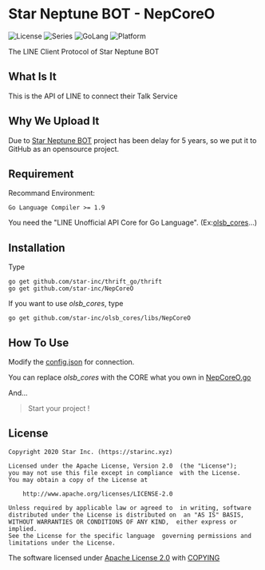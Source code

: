 # Star Neptune BOT - NepCoreO

![License](https://img.shields.io/badge/license-Apache--2.0-FF0033.svg) ![Series](https://img.shields.io/badge/snb-Series-7755FF.svg) ![GoLang](https://img.shields.io/badge/GoLang-1.9-00BBFF.svg) ![Platform](https://img.shields.io/badge/base_on-LINE-00DD00.svg)

The LINE Client Protocol of Star Neptune BOT

## What Is It

This is the API of LINE to connect their Talk Service

## Why We Upload It

Due to [Star Neptune BOT](https://snb.starinc.xyz) project has been delay for 5 years, so we put it to GitHub as an opensource project.

## Requirement

Recommand Environment:

    Go Language Compiler >= 1.9

You need the "LINE Unofficial API Core for Go Language". (Ex:[olsb_cores](https://github.com/star-inc/olsb_cores)...)

## Installation

Type

    go get github.com/star-inc/thrift_go/thrift
    go get github.com/star-inc/NepCoreO

If you want to use *olsb_cores*, type

    go get github.com/star-inc/olsb_cores/libs/NepCoreO

## How To Use

Modify the [config.json](config.json) for connection.

You can replace *olsb_cores* with the CORE what you own in [NepCoreO.go](NepCoreO.go)

And...

> Start your project !

## License

    Copyright 2020 Star Inc. (https://starinc.xyz)

    Licensed under the Apache License, Version 2.0  (the "License");
    you may not use this file except in compliance  with the License.
    You may obtain a copy of the License at

        http://www.apache.org/licenses/LICENSE-2.0

    Unless required by applicable law or agreed to  in writing, software
    distributed under the License is distributed on  an "AS IS" BASIS,
    WITHOUT WARRANTIES OR CONDITIONS OF ANY KIND,  either express or implied.
    See the License for the specific language  governing permissions and
    limitations under the License.

The software licensed under [Apache License 2.0](LICENSE.md) with [COPYING](COPYING)
